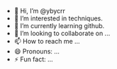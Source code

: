 - 👋 Hi, I’m @ybycrr
- 👀 I’m interested in techniques.
- 🌱 I’m currently learning github.
- 💞️ I’m looking to collaborate on ...
- 📫 How to reach me ...
- 😄 Pronouns: ...
- ⚡ Fun fact: ...

<!---
ybycrr/ybycrr is a ✨ special ✨ repository because its `README.md` (this file) appears on your GitHub profile.
You can click the Preview link to take a look at your changes.
--->
